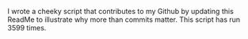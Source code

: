 I wrote a cheeky script that contributes to my Github by updating this ReadMe to illustrate why more than commits matter. This script has run 3599 times.